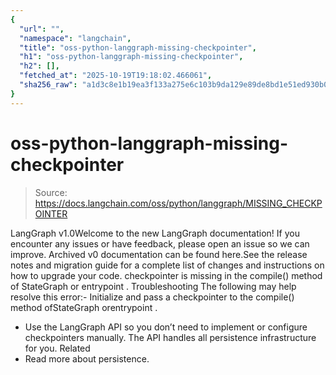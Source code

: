```yaml
---
{
  "url": "",
  "namespace": "langchain",
  "title": "oss-python-langgraph-missing-checkpointer",
  "h1": "oss-python-langgraph-missing-checkpointer",
  "h2": [],
  "fetched_at": "2025-10-19T19:18:02.466061",
  "sha256_raw": "a1d3c8e1b19ea3f133a275e6c103b9da129e89de8bd1e51ed930b0395809114a"
}
---
```


# oss-python-langgraph-missing-checkpointer

> Source: https://docs.langchain.com/oss/python/langgraph/MISSING_CHECKPOINTER

LangGraph v1.0Welcome to the new LangGraph documentation! If you encounter any issues or have feedback, please open an issue so we can improve. Archived v0 documentation can be found here.See the release notes and migration guide for a complete list of changes and instructions on how to upgrade your code.
checkpointer
is missing in the compile()
method of StateGraph
or entrypoint
.
Troubleshooting
The following may help resolve this error:- Initialize and pass a checkpointer to the
compile()
method ofStateGraph
orentrypoint
.
- Use the LangGraph API so you don’t need to implement or configure checkpointers manually. The API handles all persistence infrastructure for you.
Related
- Read more about persistence.